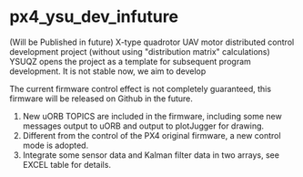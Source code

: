 # px4_ysu_dev_infuture
(Will be Published in future)
X-type quadrotor UAV motor distributed control development project (without using "distribution matrix" calculations) YSUQZ opens the project as a template for subsequent program development.
It is not stable now, we aim to develop

The current firmware control effect is not completely guaranteed, this firmware will be released on Github in the future.
1. New uORB TOPICS are included in the firmware, including some new messages output to uORB and output to plotJugger for drawing.
2. Different from the control of the PX4 original firmware, a new control mode is adopted.
3. Integrate some sensor data and Kalman filter data in two arrays, see EXCEL table for details.

